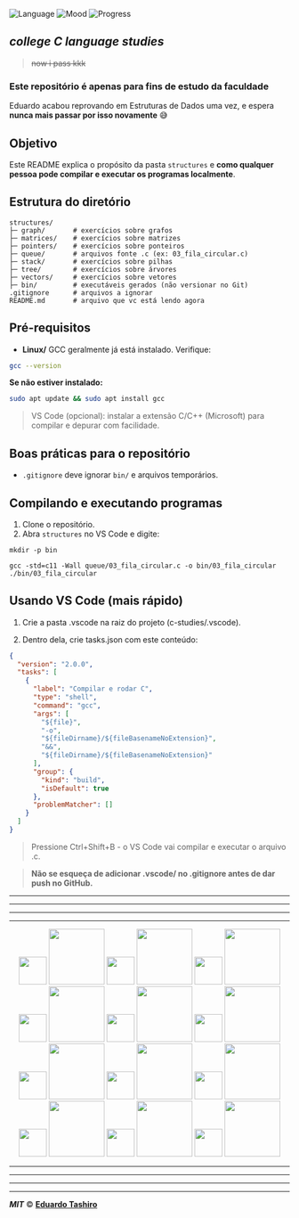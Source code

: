 ![Language](https://img.shields.io/badge/Language-C-blue)
![Mood](https://img.shields.io/badge/mood-studying%20hard-red)
![Progress](https://img.shields.io/badge/progress-69%25-green)

## **_college C language studies_**

> ~~now i pass kkk~~

### Este repositório é apenas para fins de estudo da faculdade

Eduardo acabou reprovando em Estruturas de Dados uma vez, e espera **nunca mais passar por isso novamente** 😅

## Objetivo

Este README explica o propósito da pasta `structures` e **como qualquer pessoa pode compilar e executar os programas localmente**.

## Estrutura do diretório

```
structures/
├─ graph/       # exercícios sobre grafos
├─ matrices/    # exercícios sobre matrizes
├─ pointers/    # exercícios sobre ponteiros
├─ queue/       # arquivos fonte .c (ex: 03_fila_circular.c)
├─ stack/       # exercícios sobre pilhas
├─ tree/        # exercícios sobre árvores
├─ vectors/     # exercícios sobre vetores
├─ bin/         # executáveis gerados (não versionar no Git)
.gitignore      # arquivos a ignorar
README.md       # arquivo que vc está lendo agora
```

## Pré-requisitos

- **Linux/** GCC geralmente já está instalado. Verifique:

```bash
gcc --version
```

**Se não estiver instalado:**

```bash
sudo apt update && sudo apt install gcc
```

> VS Code (opcional): instalar a extensão C/C++ (Microsoft) para compilar e depurar com facilidade.

## Boas práticas para o repositório

- `.gitignore` deve ignorar `bin/` e arquivos temporários.

## Compilando e executando programas

1. Clone o repositório.
2. Abra `structures` no VS Code e digite:

```
mkdir -p bin

gcc -std=c11 -Wall queue/03_fila_circular.c -o bin/03_fila_circular
./bin/03_fila_circular
```

## Usando VS Code (mais rápido)

1. Crie a pasta .vscode na raiz do projeto (c-studies/.vscode).

2. Dentro dela, crie tasks.json com este conteúdo:

```json
{
  "version": "2.0.0",
  "tasks": [
    {
      "label": "Compilar e rodar C",
      "type": "shell",
      "command": "gcc",
      "args": [
        "${file}",
        "-o",
        "${fileDirname}/${fileBasenameNoExtension}",
        "&&",
        "${fileDirname}/${fileBasenameNoExtension}"
      ],
      "group": {
        "kind": "build",
        "isDefault": true
      },
      "problemMatcher": []
    }
  ]
}
```

> Pressione Ctrl+Shift+B - o VS Code vai compilar e executar o arquivo .c.

> **Não se esqueça de adicionar .vscode/ no .gitignore antes de dar push no GitHub.**

---

---

---

---

<p align="center">
  <img src="https://upload.wikimedia.org/wikipedia/commons/3/35/The_C_Programming_Language_logo.svg" width="50"/>
  <img src="https://upload.wikimedia.org/wikipedia/commons/3/35/The_C_Programming_Language_logo.svg" width="100"/>
  <img src="https://upload.wikimedia.org/wikipedia/commons/3/35/The_C_Programming_Language_logo.svg" width="50"/>
  <img src="https://upload.wikimedia.org/wikipedia/commons/3/35/The_C_Programming_Language_logo.svg" width="100"/>
  <img src="https://upload.wikimedia.org/wikipedia/commons/3/35/The_C_Programming_Language_logo.svg" width="50"/>
  <img src="https://upload.wikimedia.org/wikipedia/commons/3/35/The_C_Programming_Language_logo.svg" width="100"/>
    <img src="https://upload.wikimedia.org/wikipedia/commons/3/35/The_C_Programming_Language_logo.svg" width="50"/>
  <img src="https://upload.wikimedia.org/wikipedia/commons/3/35/The_C_Programming_Language_logo.svg" width="100"/>
  <img src="https://upload.wikimedia.org/wikipedia/commons/3/35/The_C_Programming_Language_logo.svg" width="50"/>
  <img src="https://upload.wikimedia.org/wikipedia/commons/3/35/The_C_Programming_Language_logo.svg" width="100"/>
  <img src="https://upload.wikimedia.org/wikipedia/commons/3/35/The_C_Programming_Language_logo.svg" width="50"/>
  <img src="https://upload.wikimedia.org/wikipedia/commons/3/35/The_C_Programming_Language_logo.svg" width="100"/>
    <img src="https://upload.wikimedia.org/wikipedia/commons/3/35/The_C_Programming_Language_logo.svg" width="50"/>
  <img src="https://upload.wikimedia.org/wikipedia/commons/3/35/The_C_Programming_Language_logo.svg" width="100"/>
  <img src="https://upload.wikimedia.org/wikipedia/commons/3/35/The_C_Programming_Language_logo.svg" width="50"/>
  <img src="https://upload.wikimedia.org/wikipedia/commons/3/35/The_C_Programming_Language_logo.svg" width="100"/>
  <img src="https://upload.wikimedia.org/wikipedia/commons/3/35/The_C_Programming_Language_logo.svg" width="50"/>
  <img src="https://upload.wikimedia.org/wikipedia/commons/3/35/The_C_Programming_Language_logo.svg" width="100"/>
    <img src="https://upload.wikimedia.org/wikipedia/commons/3/35/The_C_Programming_Language_logo.svg" width="50"/>
  <img src="https://upload.wikimedia.org/wikipedia/commons/3/35/The_C_Programming_Language_logo.svg" width="100"/>
  <img src="https://upload.wikimedia.org/wikipedia/commons/3/35/The_C_Programming_Language_logo.svg" width="50"/>
  <img src="https://upload.wikimedia.org/wikipedia/commons/3/35/The_C_Programming_Language_logo.svg" width="100"/>
  <img src="https://upload.wikimedia.org/wikipedia/commons/3/35/The_C_Programming_Language_logo.svg" width="50"/>
  <img src="https://upload.wikimedia.org/wikipedia/commons/3/35/The_C_Programming_Language_logo.svg" width="100"/>
</p>

---

---

---

---

**_MIT_** © **[Eduardo Tashiro](https://www.linkedin.com/in/eduardo-tashiro-192096362/)**
